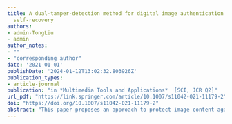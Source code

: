 ```yaml
---
title: A dual-tamper-detection method for digital image authentication and content
  self-recovery
authors:
- admin-TongLiu
- admin
author_notes:
- ""
- "corresponding author"
date: '2021-01-01'
publishDate: '2024-01-12T13:02:32.803926Z'
publication_types:
- article-journal
publication: "in *Multimedia Tools and Applications*  [SCI, JCR Q2]"
url_pdf: "https://link.springer.com/article/10.1007/s11042-021-11179-2"
doi: "https://doi.org/10.1007/s11042-021-11179-2"
abstract: "This paper proposes an approach to protect image content against malicious tampering based on watermarking technology. The watermark is composed of two kinds of check bits which are used for tampered region localization, and one recovery bit which is used for image recovery and is embedded into the three-Least Significant Bit planes of the original image. The first check bit is generated by applying the proposed Parity Check Bit Labeled method to each pixel, and the other is generated by employing hashing algorithm to each block after image decomposition. The superposition result detected from the two check bits contributes to lowering the probability of false-negative errors. Moreover, we propose a post-processing method Adaptive Structural Element Calculation which improves the accuracy of tamper detection result further. Experimental results show that our algorithm has good performance in keeping high quality of recovered image, and meanwhile improving the accuracy of tamper detection result."
---
```

